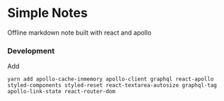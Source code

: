# Simple Notes
Offline markdown note built with react and apollo

### Development
Add
```
yarn add apollo-cache-inmemory apollo-client graphql react-apollo styled-components styled-reset react-textarea-autosize graphql-tag apollo-link-state react-router-dom
```
